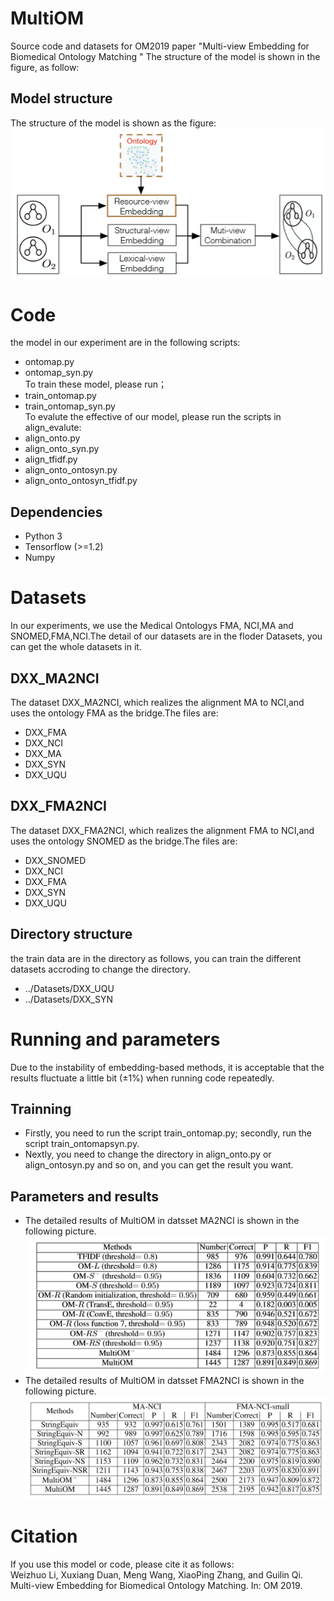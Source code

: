 # MultiOM
Source code and datasets for OM2019 paper "Multi-view Embedding for Biomedical Ontology Matching "
The structure of the model is shown in the figure, as follow:
## Model structure 
The structure of the model is shown as the figure:
![aaaa](https://github.com/chunyedxx/MultiOM/blob/master/img/model_structure.png)
# Code
the model in our experiment are in the following scripts:  
* ontomap.py  
* ontomap_syn.py  
To train these model, please run；  
* train_ontomap.py  
* train_ontomap_syn.py  
To evalute the effective of our model, please run the scripts in align_evalute:  
* align_onto.py  
* align_onto_syn.py  
* align_tfidf.py  
* align_onto_ontosyn.py  
* align_onto_ontosyn_tfidf.py  
## Dependencies
* Python 3  
* Tensorflow (>=1.2)  
* Numpy
# Datasets
In our experiments, we use the Medical Ontologys FMA, NCI,MA and SNOMED,FMA,NCI.The detail of our datasets are in the floder Datasets, you can get the whole datasets in it.
## DXX_MA2NCI
The dataset DXX_MA2NCI, which realizes the alignment MA to NCI,and uses the ontology FMA as the bridge.The files are: 
* DXX_FMA
* DXX_NCI
* DXX_MA
* DXX_SYN
* DXX_UQU
## DXX_FMA2NCI
The dataset DXX_FMA2NCI, which realizes the alignment FMA to NCI,and uses the ontology SNOMED as the bridge.The files are: 
* DXX_SNOMED
* DXX_NCI
* DXX_FMA
* DXX_SYN
* DXX_UQU
## Directory structure
the train data are in the directory as follows, you can train the different datasets accroding to change the directory.  
* ../Datasets/DXX_UQU  
* ../Datasets/DXX_SYN
# Running and parameters
Due to the instability of embedding-based methods, it is acceptable that the results fluctuate a little bit (±1%) when running code repeatedly.
## Trainning
* Firstly, you need to run the script train_ontomap.py; secondly, run the script train_ontomapsyn.py.
* Nextly, you need to change the directory in align_onto.py or align_ontosyn.py and so on, and you can get the result you want.
## Parameters and results
* The detailed results of MultiOM in datsset MA2NCI is shown in the following picture.
![aaab](https://github.com/chunyedxx/MultiOM/blob/master/img/result1.png)
* The detailed results of MultiOM in datsset FMA2NCI is shown in the following picture.
![aaac](https://github.com/chunyedxx/MultiOM/blob/master/img/result2.png)
# Citation
If you use this model or code, please cite it as follows:  
Weizhuo Li, Xuxiang Duan, Meng Wang, XiaoPing Zhang, and Guilin Qi. Multi-view Embedding for Biomedical Ontology Matching. In: OM 2019.
